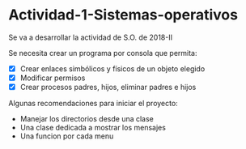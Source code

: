 # Actividad-1-Sistemas-operativos
Se va a desarrollar la actividad de S.O. de 2018-II

Se necesita crear un programa por consola que permita:
- [x] Crear enlaces simbólicos y físicos de un objeto elegido
- [x] Modificar permisos
- [x] Crear procesos padres, hijos, eliminar padres e hijos 

Algunas recomendaciones para iniciar el proyecto:
* Manejar los directorios desde una clase
* Una clase dedicada a mostrar los mensajes 
* Una funcion por cada menu 
